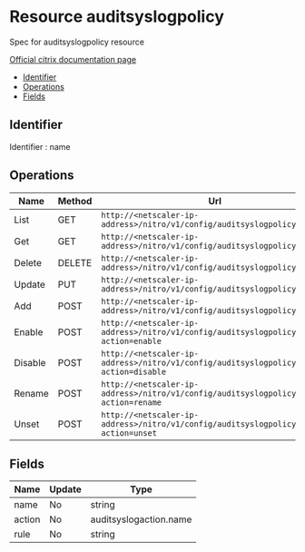 # Resource auditsyslogpolicy

Spec for auditsyslogpolicy resource

[Official citrix documentation page](https://developer-docs.citrix.com/projects/netscaler-nitro-api/en/12.0/configuration/audit/auditsyslogpolicy/auditsyslogpolicy/)

- [Identifier](#identifier)
- [Operations](#operations)
- [Fields](#fields)

## Identifier

Identifier : name

## Operations

| Name | Method | Url |
|----|----|----|
| List | GET | `http://<netscaler-ip-address>/nitro/v1/config/auditsyslogpolicy` |
| Get | GET | `http://<netscaler-ip-address>/nitro/v1/config/auditsyslogpolicy/<name>` |
| Delete | DELETE | `http://<netscaler-ip-address>/nitro/v1/config/auditsyslogpolicy/<name>` |
| Update | PUT | `http://<netscaler-ip-address>/nitro/v1/config/auditsyslogpolicy` |
| Add | POST | `http://<netscaler-ip-address>/nitro/v1/config/auditsyslogpolicy` |
| Enable | POST | `http://<netscaler-ip-address>/nitro/v1/config/auditsyslogpolicy?action=enable` |
| Disable | POST | `http://<netscaler-ip-address>/nitro/v1/config/auditsyslogpolicy?action=disable` |
| Rename | POST | `http://<netscaler-ip-address>/nitro/v1/config/auditsyslogpolicy?action=rename` |
| Unset | POST | `http://<netscaler-ip-address>/nitro/v1/config/auditsyslogpolicy?action=unset` |

## Fields

| Name | Update | Type |
|----|----|----|
| name | No | string |
| action | No | auditsyslogaction.name |
| rule | No | string |

